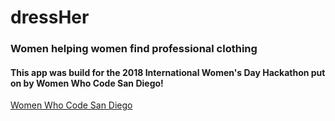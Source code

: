 # dressHer

### Women helping women find professional clothing

#### This app was build for the 2018 International Women's Day Hackathon put on by Women Who Code San Diego!

[Women Who Code San Diego](https://www.womenwhocode.com/san-diego)